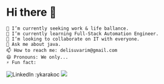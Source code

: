 

# Hi there 👋

    🔭 I’m currently seeking work & life ballance.
    🌱 I’m currently learning Full-Stack Automation Engineer.
    👯 I’m looking to collaborate on IT with everyone.
    💬 Ask me about java.
    📫 How to reach me: delisuvarim@gmail.com
    😄 Pronouns: We only...
    ⚡ Fun fact:

![LinkedIn :ykarakoc](https://www.linkedin.com/in/ykarakoc/)
![](https://user-images.githubusercontent.com/507615/90595977-95e70e80-e220-11ea-864a-6a61adaff212.png)


